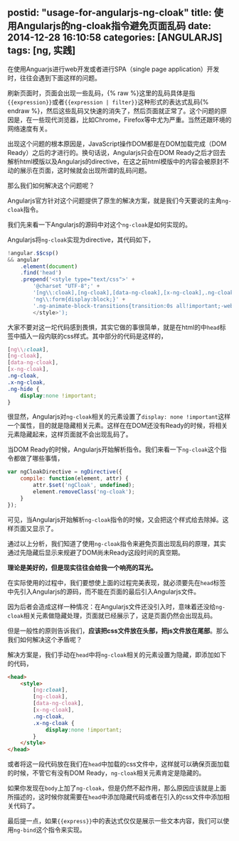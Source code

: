postid: "usage-for-angularjs-ng-cloak"
title: 使用Angularjs的ng-cloak指令避免页面乱码
date: 2014-12-28 16:10:58
categories: [ANGULARJS]
tags: [ng, 实践]
---


在使用Anguarjs进行web开发或者进行SPA（single page application）开发时，往往会遇到下面这样的问题。

刷新页面时，页面会出现一些乱码，{% raw %}这里的乱码具体是指`{{expression}}`或者`{{expression | filter}}`这种形式的表达式乱码{% endraw %}，然后这些乱码又快速的消失了，然后页面就正常了。这个问题的原因是，在一些现代浏览器，比如Chrome，Firefox等中尤为严重。当然还跟环境的网络速度有关。

出现这个问题的根本原因是，JavaScript操作DOM都是在DOM加载完成（DOM Ready）之后的才进行的。换句话说，Angularjs只会在DOM Ready之后才回去解析html模版以及Angularjs的directive，在这之前html模版中的内容会被原封不动的展示在页面，这时候就会出现所谓的乱码问题。

那么我们如何解决这个问题呢？

Angularjs官方针对这个问题提供了原生的解决方案，就是我们今天要说的主角`ng-cloak`指令。

我们先来看一下Angularjs的源码中对这个`ng-cloak`是如何实现的。

Angularjs将`ng-cloak`实现为directive，其代码如下，

```javascript
!angular.$$csp()
&& angular
    .element(document)
    .find('head')
    .prepend('<style type="text/css">' +
        '@charset "UTF-8";' +
        '[ng\\:cloak],[ng-cloak],[data-ng-cloak],[x-ng-cloak],.ng-cloak,.x-ng-cloak,.ng-hide{display:none !important;}' +
        'ng\\:form{display:block;}' +
        '.ng-animate-block-transitions{transition:0s all!important;-webkit-transition:0s all!important;}' +
        </style>');
```

大家不要对这一坨代码感到畏惧，其实它做的事很简单，就是在html的中`head`标签中插入一段内联的css样式。其中部分的代码是这样的，

```css
[ng\\:cloak],
[ng-cloak],
[data-ng-cloak],
[x-ng-cloak],
.ng-cloak,
.x-ng-cloak,
.ng-hide {
    display:none !important;
}
```

很显然，Angularjs对`ng-cloak`相关的元素设置了`display: none !important`这样一个属性，目的就是隐藏相关元素。这样在在DOM还没有Ready的时候，将相关元素隐藏起来，这样页面就不会出现乱码了。

当DOM Ready的时候，Angularjs开始解析指令。我们来看一下`ng-cloak`这个指令都做了哪些事情，

```javascript
var ngCloakDirective = ngDirective({
    compile: function(element, attr) {
        attr.$set('ngCloak', undefined);
        element.removeClass('ng-cloak');
    }
});
```

可见，当Angularjs开始解析`ng-cloak`指令的时候，又会把这个样式给去除掉。这样页面又显示了。

通过以上分析，我们知道了使用`ng-cloak`指令来避免页面出现乱码的原理，其实通过先隐藏后显示来规避了DOM尚未Ready这段时间的真空期。

**理论是美好的，但是现实往往会给我一个响亮的耳光。**

在实际使用的过程中，我们要想使上面的过程完美表现，就必须要先在`head`标签中先引入Angularjs的源码，而不能在页面的最后引入Angularjs文件。

因为后者会造成这样一种情况：在Angularjs文件还没引入时，意味着还没给`ng-cloak`相关元素做隐藏处理，页面就已经展示了，这是页面仍然会出现乱码。

但是一般性的原则告诉我们，**应该把css文件放在头部，把js文件放在尾部**。那么我们如何解决这个矛盾呢？

解决方案是，我们手动在`head`中将`ng-cloak`相关的元素设置为隐藏，即添加如下的代码，

```html
<head>
    <style>
        [ng:cloak],
        [ng-cloak],
        [data-ng-cloak],
        [x-ng-cloak],
        .ng-cloak,
        .x-ng-cloak {
            display:none !important;
        }
    </style>
</head>
```

或者将这一段代码放在我们在`head`中加载的css文件中，这样就可以确保页面加载的时候，不管它有没有DOM Ready，`ng-cloak`相关元素肯定是隐藏的。

如果你发现在`body`上加了`ng-cloak`，但是仍然不起作用，那么原因应该就是上面所描述的，这时候你就需要在`head`中添加隐藏代码或者在引入的css文件中添加相关代码了。

最后提一点，如果`{{express}}`中的表达式仅仅是展示一些文本内容，我们可以使用`ng-bind`这个指令来实现。


